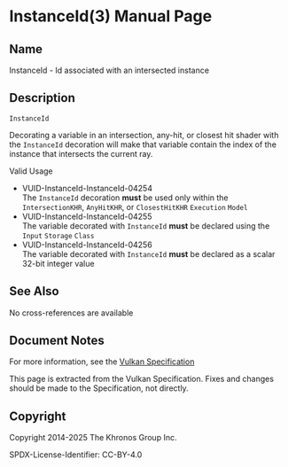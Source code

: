 # InstanceId(3) Manual Page

## Name

InstanceId - Id associated with an intersected instance



## [](#_description)Description

`InstanceId`

Decorating a variable in an intersection, any-hit, or closest hit shader with the `InstanceId` decoration will make that variable contain the index of the instance that intersects the current ray.

Valid Usage

- [](#VUID-InstanceId-InstanceId-04254)VUID-InstanceId-InstanceId-04254  
  The `InstanceId` decoration **must** be used only within the `IntersectionKHR`, `AnyHitKHR`, or `ClosestHitKHR` `Execution` `Model`
- [](#VUID-InstanceId-InstanceId-04255)VUID-InstanceId-InstanceId-04255  
  The variable decorated with `InstanceId` **must** be declared using the `Input` `Storage` `Class`
- [](#VUID-InstanceId-InstanceId-04256)VUID-InstanceId-InstanceId-04256  
  The variable decorated with `InstanceId` **must** be declared as a scalar 32-bit integer value

## [](#_see_also)See Also

No cross-references are available

## [](#_document_notes)Document Notes

For more information, see the [Vulkan Specification](https://registry.khronos.org/vulkan/specs/latest/html/vkspec.html#InstanceId)

This page is extracted from the Vulkan Specification. Fixes and changes should be made to the Specification, not directly.

## [](#_copyright)Copyright

Copyright 2014-2025 The Khronos Group Inc.

SPDX-License-Identifier: CC-BY-4.0